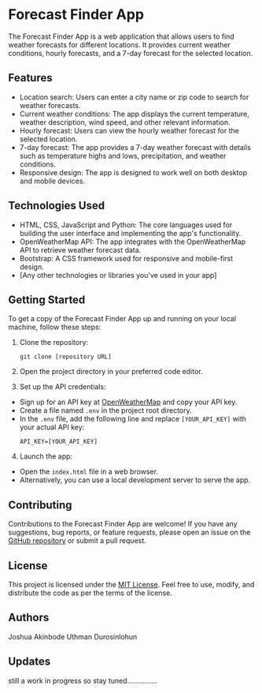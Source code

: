 # Forecast Finder App

The Forecast Finder App is a web application that allows users to find weather forecasts for different locations. It provides current weather conditions, hourly forecasts, and a 7-day forecast for the selected location.

## Features

- Location search: Users can enter a city name or zip code to search for weather forecasts.
- Current weather conditions: The app displays the current temperature, weather description, wind speed, and other relevant information.
- Hourly forecast: Users can view the hourly weather forecast for the selected location.
- 7-day forecast: The app provides a 7-day weather forecast with details such as temperature highs and lows, precipitation, and weather conditions.
- Responsive design: The app is designed to work well on both desktop and mobile devices.

## Technologies Used

- HTML, CSS, JavaScript and Python: The core languages used for building the user interface and implementing the app's functionality.
- OpenWeatherMap API: The app integrates with the OpenWeatherMap API to retrieve weather forecast data.
- Bootstrap: A CSS framework used for responsive and mobile-first design.
- [Any other technologies or libraries you've used in your app]

## Getting Started

To get a copy of the Forecast Finder App up and running on your local machine, follow these steps:

1. Clone the repository:

   ```shell
   git clone [repository URL]

   ```

2. Open the project directory in your preferred code editor.

3. Set up the API credentials:

- Sign up for an API key at [OpenWeatherMap](https://openweathermap.org/) and copy your API key.
- Create a file named `.env` in the project root directory.
- In the `.env` file, add the following line and replace `[YOUR_API_KEY]` with your actual API key:
  ```
  API_KEY=[YOUR_API_KEY]
  ```

4. Launch the app:

- Open the `index.html` file in a web browser.
- Alternatively, you can use a local development server to serve the app.

## Contributing

Contributions to the Forecast Finder App are welcome! If you have any suggestions, bug reports, or feature requests, please open an issue on the [GitHub repository](link-to-your-repository) or submit a pull request.

## License

This project is licensed under the [MIT License](LICENSE). Feel free to use, modify, and distribute the code as per the terms of the license.

## Authors

Joshua Akinbode
Uthman Durosinlohun

## Updates

still a work in progress so stay tuned...............
